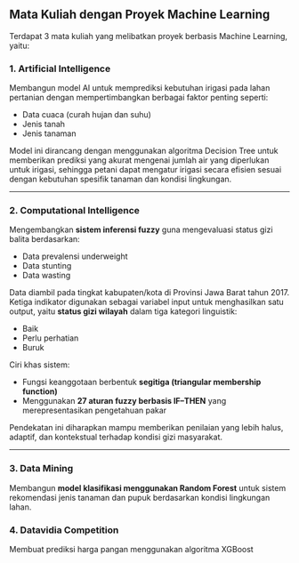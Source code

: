 ## Mata Kuliah dengan Proyek Machine Learning

Terdapat 3 mata kuliah yang melibatkan proyek berbasis Machine Learning, yaitu:

### 1. Artificial Intelligence
Membangun model AI untuk memprediksi kebutuhan irigasi pada lahan pertanian dengan mempertimbangkan berbagai faktor penting seperti:

- Data cuaca (curah hujan dan suhu)
- Jenis tanah
- Jenis tanaman

Model ini dirancang dengan menggunakan algoritma Decision Tree untuk memberikan prediksi yang akurat mengenai jumlah air yang diperlukan untuk irigasi, sehingga petani dapat mengatur irigasi secara efisien sesuai dengan kebutuhan spesifik tanaman dan kondisi lingkungan.

---

### 2. Computational Intelligence
Mengembangkan **sistem inferensi fuzzy** guna mengevaluasi status gizi balita berdasarkan:

- Data prevalensi underweight
- Data stunting
- Data wasting

Data diambil pada tingkat kabupaten/kota di Provinsi Jawa Barat tahun 2017. Ketiga indikator digunakan sebagai variabel input untuk menghasilkan satu output, yaitu **status gizi wilayah** dalam tiga kategori linguistik:

- Baik
- Perlu perhatian
- Buruk

Ciri khas sistem:
- Fungsi keanggotaan berbentuk **segitiga (triangular membership function)**
- Menggunakan **27 aturan fuzzy berbasis IF–THEN** yang merepresentasikan pengetahuan pakar

Pendekatan ini diharapkan mampu memberikan penilaian yang lebih halus, adaptif, dan kontekstual terhadap kondisi gizi masyarakat.

---

### 3. Data Mining
Membangun **model klasifikasi menggunakan Random Forest** untuk sistem rekomendasi jenis tanaman dan pupuk berdasarkan kondisi lingkungan lahan.

### 4. Datavidia Competition
Membuat prediksi harga pangan menggunakan algoritma XGBoost
